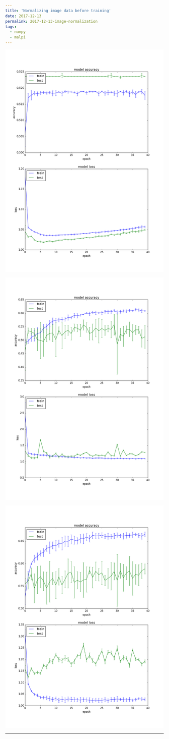 ```yaml
---
title: 'Normalizing image data before training'
date: 2017-12-13
permalink: 2017-12-13-image-normalization
tags:
  - numpy
  - malpi
---
```



![No Image Normalization](/images/blog/2017-12-no-norm.png "No Normalization")

![Image Normalization](/images/blog/2017-12-norm.png "Mean Centered on Zero")

![No Image Normalization](/images/blog/2017-12-norm-std.png  "Mean Centered on Zero and divide by the Std Deviation")

------
